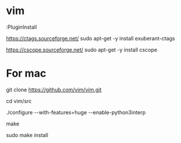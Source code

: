 # vim
:PluginInstall

https://ctags.sourceforge.net/
sudo apt-get -y install exuberant-ctags

https://cscope.sourceforge.net/
sudo apt-get -y install cscope

# For mac

git clone https://github.com/vim/vim.git

cd vim/src

./configure --with-features=huge --enable-python3interp

make

sudo make install
